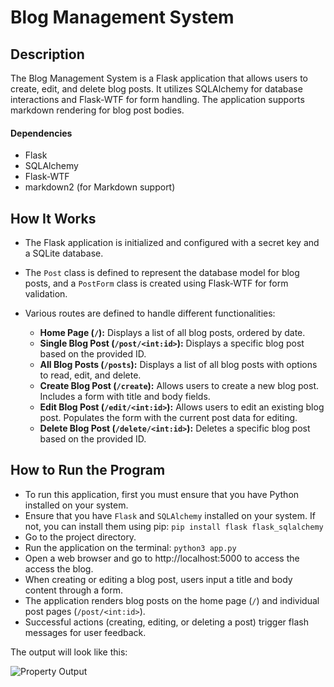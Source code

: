 # Blog Management System

## Description

The Blog Management System is a Flask application that allows users to create, edit, and delete blog posts. It utilizes SQLAlchemy for database interactions and Flask-WTF for form handling. The application supports markdown rendering for blog post bodies.

#### Dependencies

- Flask
- SQLAlchemy
- Flask-WTF
- markdown2 (for Markdown support)

## How It Works

- The Flask application is initialized and configured with a secret key and a SQLite database.

- The `Post` class is defined to represent the database model for blog posts, and a `PostForm` class is created using Flask-WTF for form validation.

- Various routes are defined to handle different functionalities:
    - **Home Page (`/`):** Displays a list of all blog posts, ordered by date.
    - **Single Blog Post (`/post/<int:id>`):** Displays a specific blog post based on the provided ID.
    - **All Blog Posts (`/posts`):** Displays a list of all blog posts with options to read, edit, and delete.
    - **Create Blog Post (`/create`):** Allows users to create a new blog post. Includes a form with title and body fields.
    - **Edit Blog Post (`/edit/<int:id>`):** Allows users to edit an existing blog post. Populates the form with the current post data for editing.
    - **Delete Blog Post (`/delete/<int:id>`):** Deletes a specific blog post based on the provided ID.

## How to Run the Program

- To run this application, first you must ensure that you have Python installed on your system.
- Ensure that you have `Flask` and `SQLAlchemy` installed on your system. If not, you can install them using pip: `pip install flask flask_sqlalchemy`
- Go to the project directory.
- Run the application on the terminal: `python3 app.py`
- Open a web browser and go to http://localhost:5000 to access the access the blog.
- When creating or editing a blog post, users input a title and body content through a form.
- The application renders blog posts on the home page (`/`) and individual post pages (`/post/<int:id>`).
- Successful actions (creating, editing, or deleting a post) trigger flash messages for user feedback.

The output will look like this:

![Property Output](output/property-output.gif)